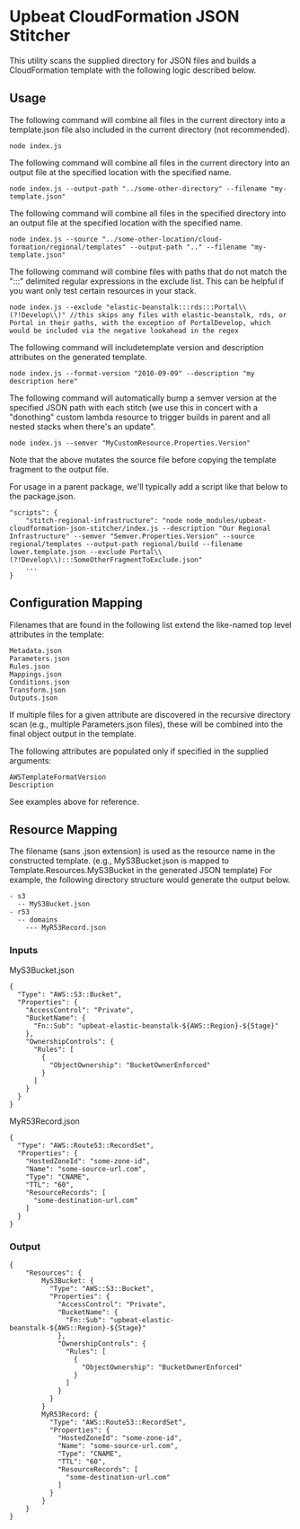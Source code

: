 # Upbeat CloudFormation JSON Stitcher

This utility scans the supplied directory for JSON files and builds a CloudFormation template with the following logic described below.

## Usage
The following command will combine all files in the current directory into a template.json file also included in the current directory (not recommended).
```
node index.js
```

The following command will combine all files in the current directory into an output file at the specified location with the specified name.
```
node index.js --output-path "../some-other-directory" --filename "my-template.json"
```

The following command will combine all files in the specified directory into an output file at the specified location with the specified name.
```
node index.js --source "../some-other-location/cloud-formation/regional/templates" --output-path ".." --filename "my-template.json"
```

The following command will combine files with paths that do not match the ":::" delimited regular expressions in the exclude list. This can be helpful if you want only test certain resources in your stack.
```
node index.js --exclude "elastic-beanstalk:::rds:::Portal\\(?!Develop\\)" //this skips any files with elastic-beanstalk, rds, or Portal in their paths, with the exception of PortalDevelop, which would be included via the negative lookahead in the regex
```

The following command will includetemplate version and description attributes on the generated template.
```
node index.js --format-version "2010-09-09" --description "my description here"
```

The following command will automatically bump a semver version at the specified JSON path with each stitch (we use this in concert with a "donothing" custom lambda resource to trigger builds in parent and all nested stacks when there's an update".
```
node index.js --semver "MyCustomResource.Properties.Version"
```
Note that the above mutates the source file before copying the template fragment to the output file.


For usage in a parent package, we'll typically add a script like that below to the package.json.
```
"scripts": {
    "stitch-regional-infrastructure": "node node_modules/upbeat-cloudformation-json-stitcher/index.js --description "Our Regional Infrastructure" --semver "Semver.Properties.Version" --source regional/templates --output-path regional/build --filename lower.template.json --exclude Portal\\(?!Develop\\):::SomeOtherFragmentToExclude.json"
    ...
}
```
## Configuration Mapping

Filenames that are found in the following list extend the like-named top level attributes in the template: 

```
Metadata.json
Parameters.json
Rules.json
Mappings.json
Conditions.json
Transform.json
Outputs.json
```

If multiple files for a given attribute are discovered in the recursive directory scan (e.g., multiple Parameters.json files), these will be combined into the final object output in the template.

The following attributes are populated only if specified in the supplied arguments:
```
AWSTemplateFormatVersion
Description
```
See examples above for reference.

## Resource Mapping
The filename (sans .json extension) is used as the resource name in the constructed template. (e.g., MyS3Bucket.json is mapped to Template.Resources.MyS3Bucket in the generated JSON template)
For example, the following directory structure would generate the output below.
```
- s3
  -- MyS3Bucket.json
- r53
  -- domains
    --- MyR53Record.json

```

### Inputs ###

MyS3Bucket.json
```
{
  "Type": "AWS::S3::Bucket",
  "Properties": {
    "AccessControl": "Private",
    "BucketName": {
      "Fn::Sub": "upbeat-elastic-beanstalk-${AWS::Region}-${Stage}"
    },
    "OwnershipControls": {
      "Rules": [
        {
          "ObjectOwnership": "BucketOwnerEnforced"
        }
      ]
    }
  }
}
```

MyR53Record.json
```
{
  "Type": "AWS::Route53::RecordSet",
  "Properties": {
    "HostedZoneId": "some-zone-id",
    "Name": "some-source-url.com",
    "Type": "CNAME",
    "TTL": "60",
    "ResourceRecords": [
      "some-destination-url.com"
    ]
  }
}
```

### Output ###
```
{
	"Resources": {
		MyS3Bucket: {
		  "Type": "AWS::S3::Bucket",
		  "Properties": {
		    "AccessControl": "Private",
		    "BucketName": {
		      "Fn::Sub": "upbeat-elastic-beanstalk-${AWS::Region}-${Stage}"
		    },
		    "OwnershipControls": {
		      "Rules": [
		        {
		          "ObjectOwnership": "BucketOwnerEnforced"
		        }
		      ]
		    }
		  }			
		}
		MyR53Record: {
		  "Type": "AWS::Route53::RecordSet",
		  "Properties": {
		    "HostedZoneId": "some-zone-id",
		    "Name": "some-source-url.com",
		    "Type": "CNAME",
		    "TTL": "60",
		    "ResourceRecords": [
		      "some-destination-url.com"
		    ]
		  }
		}
	}
}
```